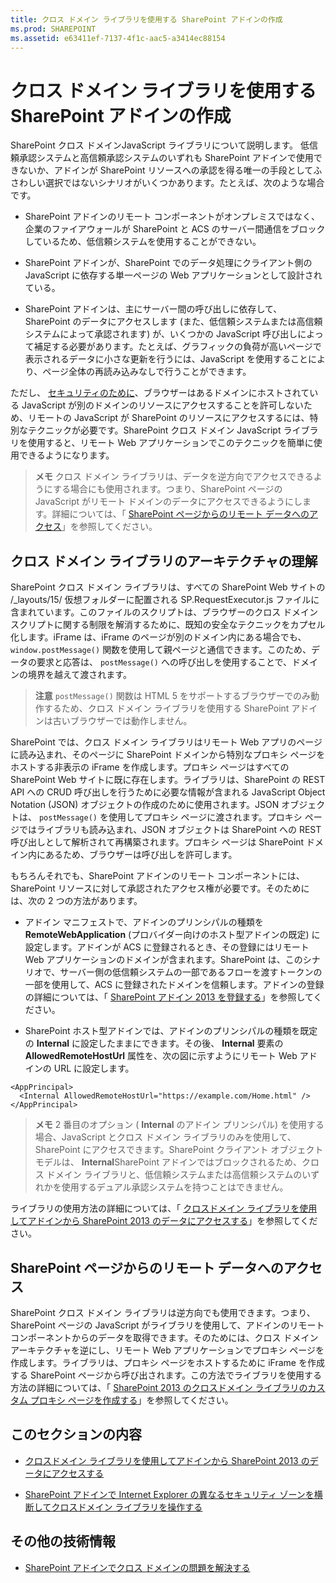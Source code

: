 ```yaml
---
title: クロス ドメイン ライブラリを使用する SharePoint アドインの作成
ms.prod: SHAREPOINT
ms.assetid: e63411ef-7137-4f1c-aac5-a3414ec88154
---
```



# クロス ドメイン ライブラリを使用する SharePoint アドインの作成
SharePoint クロス ドメインJavaScript ライブラリについて説明します。
低信頼承認システムと高信頼承認システムのいずれも SharePoint アドインで使用できないか、アドインが SharePoint リソースへの承認を得る唯一の手段としてふさわしい選択ではないシナリオがいくつかあります。たとえば、次のような場合です。
  
    
    


- SharePoint アドインのリモート コンポーネントがオンプレミスではなく、企業のファイアウォールが SharePoint と ACS のサーバー間通信をブロックしているため、低信頼システムを使用することができない。
    
  
- SharePoint アドインが、SharePoint でのデータ処理にクライアント側の JavaScript に依存する単一ページの Web アプリケーションとして設計されている。
    
  
- SharePoint アドインは、主にサーバー間の呼び出しに依存して、SharePoint のデータにアクセスします (また、低信頼システムまたは高信頼システムによって承認されます) が、いくつかの JavaScript 呼び出しによって補足する必要があります。たとえば、グラフィックの負荷が高いページで表示されるデータに小さな更新を行うには、JavaScript を使用することにより、ページ全体の再読み込みなしで行うことができます。
    
  

ただし、 [セキュリティのために](http://msdn.microsoft.com/ja-jp/library%28d=robot%29/cc709423(d=robot,l=ja-jp,v=vs.85).aspx)、ブラウザーはあるドメインにホストされている JavaScript が別のドメインのリソースにアクセスすることを許可しないため、リモートの JavaScript が SharePoint のリソースにアクセスするには、特別なテクニックが必要です。SharePoint クロス ドメイン JavaScript ライブラリを使用すると、リモート Web アプリケーションでこのテクニックを簡単に使用できるようになります。
  
    
    


> **メモ**
> クロス ドメイン ライブラリは、データを逆方向でアクセスできるようにする場合にも使用されます。つまり、SharePoint ページの JavaScript がリモート ドメインのデータにアクセスできるようにします。詳細については、「 [SharePoint ページからのリモート データへのアクセス](#ReverseDirection)」を参照してください。 
  
    
    


## クロス ドメイン ライブラリのアーキテクチャの理解

SharePoint クロス ドメイン ライブラリは、すべての SharePoint Web サイトの /_layouts/15/ 仮想フォルダーに配置される SP.RequestExecutor.js ファイルに含まれています。このファイルのスクリプトは、ブラウザーのクロス ドメイン スクリプトに関する制限を解消するために、既知の安全なテクニックをカプセル化します。iFrame は、iFrame のページが別のドメイン内にある場合でも、 `window.postMessage()` 関数を使用して親ページと通信できます。このため、データの要求と応答は、 `postMessage()` への呼び出しを使用することで、ドメインの境界を越えて渡されます。
  
    
    

> **注意**
>  `postMessage()` 関数は HTML 5 をサポートするブラウザーでのみ動作するため、クロス ドメイン ライブラリを使用する SharePoint アドインは古いブラウザーでは動作しません。
  
    
    

SharePoint では、クロス ドメイン ライブラリはリモート Web アプリのページに読み込まれ、そのページに SharePoint ドメインから特別なプロキシ ページをホストする非表示の iFrame を作成します。プロキシ ページはすべての SharePoint Web サイトに既に存在します。ライブラリは、SharePoint の REST API への CRUD 呼び出しを行うために必要な情報が含まれる JavaScript Object Notation (JSON) オブジェクトの作成のために使用されます。JSON オブジェクトは、 `postMessage()` を使用してプロキシ ページに渡されます。プロキシ ページではライブラリも読み込まれ、JSON オブジェクトは SharePoint への REST 呼び出しとして解析されて再構築されます。プロキシ ページは SharePoint ドメイン内にあるため、ブラウザーは呼び出しを許可します。
  
    
    
もちろんそれでも、SharePoint アドインのリモート コンポーネントには、SharePoint リソースに対して承認されたアクセス権が必要です。そのためには、次の 2 つの方法があります。
  
    
    

- アドイン マニフェストで、アドインのプリンシパルの種類を **RemoteWebApplication** (プロバイダー向けのホスト型アドインの既定) に設定します。アドインが ACS に登録されるとき、その登録にはリモート Web アプリケーションのドメインが含まれます。SharePoint は、このシナリオで、サーバー側の低信頼システムの一部であるフローを渡すトークンの一部を使用して、ACS に登録されたドメインを信頼します。アドインの登録の詳細については、「 [SharePoint アドイン 2013 を登録する](register-sharepoint-add-ins-2013.md)」を参照してください。 
    
  
- SharePoint ホスト型アドインでは、アドインのプリンシパルの種類を既定の **Internal** に設定したままにできます。その後、 **Internal** 要素の **AllowedRemoteHostUrl** 属性を、次の図に示すようにリモート Web アドインの URL に設定します。
    
```
<AppPrincipal>
  <Internal AllowedRemoteHostUrl="https://example.com/Home.html" />
</AppPrincipal>
```


> **メモ**
> 2 番目のオプション ( **Internal** のアドイン プリンシパル) を使用する場合、JavaScript とクロス ドメイン ライブラリのみを使用して、SharePoint にアクセスできます。SharePoint クライアント オブジェクト モデルは、 **Internal**SharePoint アドインではブロックされるため、クロス ドメイン ライブラリと、低信頼システムまたは高信頼システムのいずれかを使用するデュアル承認システムを持つことはできません。 
  
    
    

ライブラリの使用方法の詳細については、「 [クロスドメイン ライブラリを使用してアドインから SharePoint 2013 のデータにアクセスする](access-sharepoint-2013-data-from-add-ins-using-the-cross-domain-library.md)」を参照してください。
  
    
    

## SharePoint ページからのリモート データへのアクセス
<a name="ReverseDirection"> </a>

SharePoint クロス ドメイン ライブラリは逆方向でも使用できます。つまり、SharePoint ページの JavaScript がライブラリを使用して、アドインのリモート コンポーネントからのデータを取得できます。そのためには、クロス ドメイン アーキテクチャを逆にし、リモート Web アプリケーションでプロキシ ページを作成します。ライブラリは、プロキシ ページをホストするために iFrame を作成する SharePoint ページから呼び出されます。この方法でライブラリを使用する方法の詳細については、「 [SharePoint 2013 のクロスドメイン ライブラリのカスタム プロキシ ページを作成する](create-a-custom-proxy-page-for-the-cross-domain-library-in-sharepoint-2013.md)」を参照してください。
  
    
    

## このセクションの内容
<a name="ReverseDirection"> </a>


-  [クロスドメイン ライブラリを使用してアドインから SharePoint 2013 のデータにアクセスする](access-sharepoint-2013-data-from-add-ins-using-the-cross-domain-library.md)
    
  
-  [SharePoint アドインで Internet Explorer の異なるセキュリティ ゾーンを横断してクロスドメイン ライブラリを操作する](work-with-the-cross-domain-library-across-different-internet-explorer-security-z.md)
    
  

## その他の技術情報
<a name="ReverseDirection"> </a>


-  [SharePoint アドインでクロス ドメインの問題を解決する](http://blogs.msdn.com/b/officeapps/archive/2012/11/29/solving-cross-domain-problems-in-apps-for-sharepoint.aspx)
    
  


